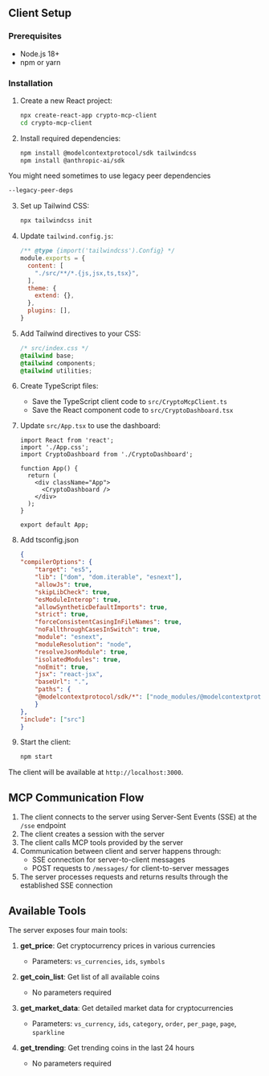 ## Client Setup

### Prerequisites

- Node.js 18+
- npm or yarn

### Installation

1. Create a new React project:
   ```bash
   npx create-react-app crypto-mcp-client
   cd crypto-mcp-client
   ```

2. Install required dependencies:
   ```bash
   npm install @modelcontextprotocol/sdk tailwindcss
   npm install @anthropic-ai/sdk
   ```

You might need sometimes to use legacy peer dependencies 
```bash
--legacy-peer-deps
```
3. Set up Tailwind CSS:
   ```bash
   npx tailwindcss init
   ```

4. Update `tailwind.config.js`:
   ```javascript
   /** @type {import('tailwindcss').Config} */
   module.exports = {
     content: [
       "./src/**/*.{js,jsx,ts,tsx}",
     ],
     theme: {
       extend: {},
     },
     plugins: [],
   }
   ```

5. Add Tailwind directives to your CSS:
   ```css
   /* src/index.css */
   @tailwind base;
   @tailwind components;
   @tailwind utilities;
   ```

6. Create TypeScript files:
   - Save the TypeScript client code to `src/CryptoMcpClient.ts`
   - Save the React component code to `src/CryptoDashboard.tsx`

7. Update `src/App.tsx` to use the dashboard:
   ```tsx
   import React from 'react';
   import './App.css';
   import CryptoDashboard from './CryptoDashboard';

   function App() {
     return (
       <div className="App">
         <CryptoDashboard />
       </div>
     );
   }

   export default App;
   ```
9. Add tsconfig.json
    ```json
    {
    "compilerOptions": {
        "target": "es5",
        "lib": ["dom", "dom.iterable", "esnext"],
        "allowJs": true,
        "skipLibCheck": true,
        "esModuleInterop": true,
        "allowSyntheticDefaultImports": true,
        "strict": true,
        "forceConsistentCasingInFileNames": true,
        "noFallthroughCasesInSwitch": true,
        "module": "esnext",
        "moduleResolution": "node",
        "resolveJsonModule": true,
        "isolatedModules": true,
        "noEmit": true,
        "jsx": "react-jsx",
        "baseUrl": ".",
        "paths": {
        "@modelcontextprotocol/sdk/*": ["node_modules/@modelcontextprotocol/sdk/*"]
        }
    },
    "include": ["src"]
    }
    ```
8. Start the client:
   ```bash
   npm start
   ```

The client will be available at `http://localhost:3000`.

## MCP Communication Flow

1. The client connects to the server using Server-Sent Events (SSE) at the `/sse` endpoint
2. The client creates a session with the server
3. The client calls MCP tools provided by the server
4. Communication between client and server happens through:
   - SSE connection for server-to-client messages
   - POST requests to `/messages/` for client-to-server messages
5. The server processes requests and returns results through the established SSE connection

## Available Tools

The server exposes four main tools:

1. **get_price**: Get cryptocurrency prices in various currencies
   - Parameters: `vs_currencies`, `ids`, `symbols`

2. **get_coin_list**: Get list of all available coins
   - No parameters required

3. **get_market_data**: Get detailed market data for cryptocurrencies
   - Parameters: `vs_currency`, `ids`, `category`, `order`, `per_page`, `page`, `sparkline`

4. **get_trending**: Get trending coins in the last 24 hours
   - No parameters required
